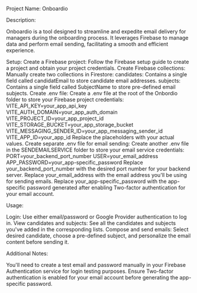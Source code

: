 Project Name: Onboardio

Description:

Onboardio is a tool designed to streamline and expedite email delivery for managers during the onboarding process. 
It leverages Firebase to manage data and perform email sending, facilitating a smooth and efficient experience.

Setup:
Create a Firebase project: Follow the Firebase setup guide to create a project and obtain your project credentials.
Create Firebase collections: Manually create two collections in Firestore:
candidates: Contains a single field called candidatEmail to store candidate email addresses.
subjects: Contains a single field called SubjectName to store pre-defined email subjects.
Create .env file: Create a .env file at the root of the Onbordio folder to store your Firebase project credentials:
VITE_API_KEY=your_app_api_key
VITE_AUTH_DOMAIN=your_app_auth_domain
VITE_PROJECT_ID=your_app_project_id
VITE_STORAGE_BUCKET=your_app_storage_bucket
VITE_MESSAGING_SENDER_ID=your_app_messaging_sender_id
VITE_APP_ID=your_app_id
Replace the placeholders with your actual values.
Create separate .env file for email sending: Create another .env file in the SENDEMAILSERVICE folder to store your email service credentials:
PORT=your_backend_port_number
USER=your_email_address
APP_PASSWORD=your_app-specific_password
Replace your_backend_port_number with the desired port number for your backend server.
Replace your_email_address with the email address you'll be using for sending emails.
Replace your_app-specific_password with the app-specific password generated after enabling Two-factor authentication for your email account.

Usage:

Login: Use either email/password or Google Provider authentication to log in.
View candidates and subjects: See all the candidates and subjects you've added in the corresponding lists.
Compose and send emails: Select desired candidate, choose a pre-defined subject, and personalize the email content before sending it.

Additional Notes:

You'll need to create a test email and password manually in your Firebase Authentication service for login testing purposes.
Ensure Two-factor authentication is enabled for your email account before generating the app-specific password.

